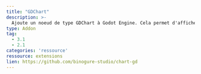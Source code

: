 ```yaml
---
title: "GDChart"
description: >-
  Ajoute un noeud de type GDChart à Godot Engine. Cela permet d'afficher et d'animer des graphiques en formes de courbes ou en forme de camembert
type: Addon
tag:
  - 3.1
  - 2.1
categories: 'ressource'
ressource: extensions
lien: https://github.com/binogure-studio/chart-gd
---
```

